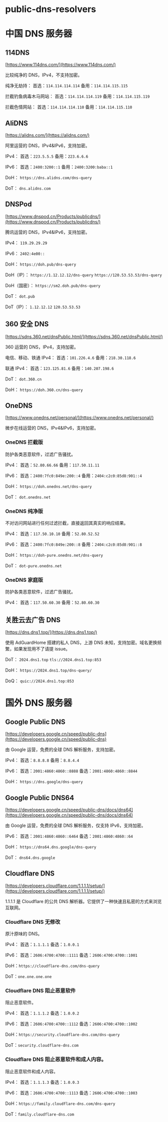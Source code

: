 # public-dns-resolvers

# 中国 DNS 服务器

## 114DNS

[https://www.114dns.com/](https://www.114dns.com/)

比较纯净的 DNS，IPv4，不支持加密。

纯净无劫持：
首选：`114.114.114.114`
备用：`114.114.115.115`

拦截钓鱼病毒木马网站：
首选：`114.114.114.119`
备用：`114.114.115.119`

拦截色情网站：
首选：`114.114.114.110`
备用：`114.114.115.110`

## AliDNS

[https://alidns.com/](https://alidns.com/)

阿里运营的 DNS，IPv4&IPv6，支持加密。

IPv4：
首选：`223.5.5.5`
备用：`223.6.6.6`

IPv6：
首选：`2400:3200::1`
备用：`2400:3200:baba::1`

DoH：
`https://dns.alidns.com/dns-query`

DoT：
`dns.alidns.com`

## DNSPod

[https://www.dnspod.cn/Products/publicdns/](https://www.dnspod.cn/Products/publicdns/)

腾讯运营的 DNS，IPv4&IPv6，支持加密。

IPv4：
`119.29.29.29`

IPv6：
`2402:4e00::`

DoH：
`https://doh.pub/dns-query`

DoH（IP）：
`https://1.12.12.12/dns-query`
`https://120.53.53.53/dns-query`

DoH（国密）：
`https://sm2.doh.pub/dns-query`

DoT：
`dot.pub`

DoT（IP）：
`1.12.12.12`
`120.53.53.53`

## 360 安全 DNS

[https://sdns.360.net/dnsPublic.html/](https://sdns.360.net/dnsPublic.html/)

360 运营的 DNS，IPv4，支持加密。

电信、移动、铁通 IPv4：
首选：`101.226.4.6`
备用：`218.30.118.6`

联通 IPv4：
首选：`123.125.81.6`
备用：`140.207.198.6`

DoT：
`dot.360.cn`

DoH：
`https://doh.360.cn/dns-query`

## OneDNS

[https://www.onedns.net/personal/](https://www.onedns.net/personal/)

微步在线运营的 DNS，IPv4&IPv6，支持加密。

### OneDNS 拦截版
防护各类恶意软件，过滤广告骚扰。

IPv4：
首选：`52.80.66.66`
备用：`117.50.11.11`

IPv6：
首选：`2400:7fc0:849e:200::4`
备用：`2404:c2c0:85d8:901::4`

DoH：
`https://doh.onedns.net/dns-query`

DoT：
`dot.onedns.net`

### OneDNS 纯净版
不对访问网站进行任何过滤拦截，直接返回其真实的响应结果。

IPv4：
首选：`117.50.10.10`
备用：`52.80.52.52`

IPv6：
首选：`2400:7fc0:849e:200::8`
备用：`2404:c2c0:85d8:901::8`

DoH：
`https://doh-pure.onedns.net/dns-query`

DoT：
`dot-pure.onedns.net`

### OneDNS 家庭版
防护各类恶意软件，过滤广告骚扰。

IPv4：
首选：`117.50.60.30`
备用：`52.80.60.30`

## 关胜云去广告 DNS

[https://dns.dns1.top/](https://dns.dns1.top/)

使用 AdGuardHome 搭建的私人 DNS，上游 DNS 未知，支持加密。域名更换频繁，如果发现用不了请提 issue。

DoT：
`2024.dns1.top`
`tls://2024.dns1.top:853`

DoH：
`https://2024.dns1.top/dns-query/`

DoQ：
`quic://2024.dns1.top:853`

# 国外 DNS 服务器

## Google Public DNS
[https://developers.google.cn/speed/public-dns](https://developers.google.cn/speed/public-dns)

由 Google 运营，免费的全球 DNS 解析服务，支持加密。

IPv4：
首选：`8.8.8.8`
备用：`8.8.4.4`

IPv6：
首选：`2001:4860:4860::8888`
备选：`2001:4860:4860::8844`

DoH：
`https://dns.google/dns-query`

## Google Public DNS64
[https://developers.google.cn/speed/public-dns/docs/dns64](https://developers.google.cn/speed/public-dns/docs/dns64)

由 Google 运营，免费的全球 DNS 解析服务，仅支持 IPv6，支持加密。

IPv6：
首选：`2001:4860:4860::6464`
备选：`2001:4860:4860::64`

DoH：
`https://dns64.dns.google/dns-query`

DoT：
`dns64.dns.google`

## Cloudflare DNS
[https://developers.cloudflare.com/1.1.1.1/setup/](https://developers.cloudflare.com/1.1.1.1/setup/)

1.1.1.1 是 Cloudflare 的公共 DNS 解析器。它提供了一种快速且私密的方式来浏览互联网。

### Cloudflare DNS 无修改
原汁原味的 DNS。


IPv4：
首选：`1.1.1.1`
备选：`1.0.0.1`

IPv6：
首选：`2606:4700:4700::1111`
备选：`2606:4700:4700::1001`

DoH：`https://cloudflare-dns.com/dns-query`

DoT：`one.one.one.one`

### Cloudflare DNS 阻止恶意软件
阻止恶意软件。


IPv4：
首选：`1.1.1.2`
备选：`1.0.0.2`

IPv6：
首选：`2606:4700:4700::1112`
备选：`2606:4700:4700::1002`

DoH：`https://security.cloudflare-dns.com/dns-query`

DoT：`security.cloudflare-dns.com`

### Cloudflare DNS 阻止恶意软件和成人内容。
阻止恶意软件和成人内容。


IPv4：
首选：`1.1.1.3`
备选：`1.0.0.3`

IPv6：
首选：`2606:4700:4700::1113`
备选：`2606:4700:4700::1003`

DoH：`https://family.cloudflare-dns.com/dns-query`

DoT：`family.cloudflare-dns.com`